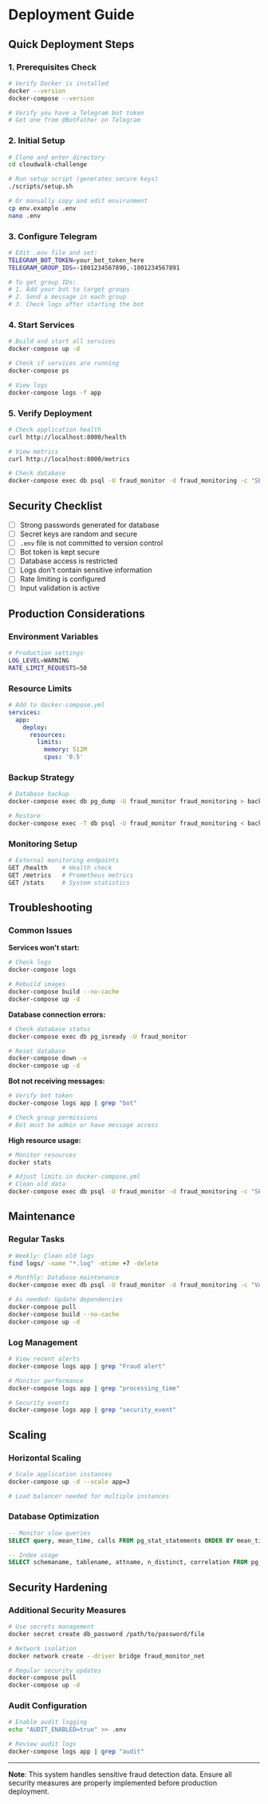 # Deployment Guide

## Quick Deployment Steps

### 1. Prerequisites Check
```bash
# Verify Docker is installed
docker --version
docker-compose --version

# Verify you have a Telegram bot token
# Get one from @BotFather on Telegram
```

### 2. Initial Setup
```bash
# Clone and enter directory
cd cloudwalk-challenge

# Run setup script (generates secure keys)
./scripts/setup.sh

# Or manually copy and edit environment
cp env.example .env
nano .env
```

### 3. Configure Telegram
```bash
# Edit .env file and set:
TELEGRAM_BOT_TOKEN=your_bot_token_here
TELEGRAM_GROUP_IDS=-1001234567890,-1001234567891

# To get group IDs:
# 1. Add your bot to target groups
# 2. Send a message in each group  
# 3. Check logs after starting the bot
```

### 4. Start Services
```bash
# Build and start all services
docker-compose up -d

# Check if services are running
docker-compose ps

# View logs
docker-compose logs -f app
```

### 5. Verify Deployment
```bash
# Check application health
curl http://localhost:8000/health

# View metrics
curl http://localhost:8000/metrics

# Check database
docker-compose exec db psql -U fraud_monitor -d fraud_monitoring -c "SELECT COUNT(*) FROM messages;"
```

## Security Checklist

- [ ] Strong passwords generated for database
- [ ] Secret keys are random and secure  
- [ ] `.env` file is not committed to version control
- [ ] Bot token is kept secure
- [ ] Database access is restricted
- [ ] Logs don't contain sensitive information
- [ ] Rate limiting is configured
- [ ] Input validation is active

## Production Considerations

### Environment Variables
```bash
# Production settings
LOG_LEVEL=WARNING
RATE_LIMIT_REQUESTS=50
```

### Resource Limits
```yaml
# Add to docker-compose.yml
services:
  app:
    deploy:
      resources:
        limits:
          memory: 512M
          cpus: '0.5'
```

### Backup Strategy
```bash
# Database backup
docker-compose exec db pg_dump -U fraud_monitor fraud_monitoring > backup_$(date +%Y%m%d).sql

# Restore
docker-compose exec -T db psql -U fraud_monitor fraud_monitoring < backup_20231201.sql
```

### Monitoring Setup
```bash
# External monitoring endpoints
GET /health    # Health check
GET /metrics   # Prometheus metrics  
GET /stats     # System statistics
```

## Troubleshooting

### Common Issues

**Services won't start:**
```bash
# Check logs
docker-compose logs

# Rebuild images
docker-compose build --no-cache
docker-compose up -d
```

**Database connection errors:**
```bash
# Check database status
docker-compose exec db pg_isready -U fraud_monitor

# Reset database
docker-compose down -v
docker-compose up -d
```

**Bot not receiving messages:**
```bash
# Verify bot token
docker-compose logs app | grep "bot"

# Check group permissions
# Bot must be admin or have message access
```

**High resource usage:**
```bash
# Monitor resources
docker stats

# Adjust limits in docker-compose.yml
# Clean old data
docker-compose exec db psql -U fraud_monitor -d fraud_monitoring -c "SELECT cleanup_old_data();"
```

## Maintenance

### Regular Tasks
```bash
# Weekly: Clean old logs
find logs/ -name "*.log" -mtime +7 -delete

# Monthly: Database maintenance
docker-compose exec db psql -U fraud_monitor -d fraud_monitoring -c "VACUUM ANALYZE;"

# As needed: Update dependencies
docker-compose pull
docker-compose build --no-cache
docker-compose up -d
```

### Log Management
```bash
# View recent alerts
docker-compose logs app | grep "Fraud alert"

# Monitor performance
docker-compose logs app | grep "processing_time"

# Security events
docker-compose logs app | grep "security_event"
```

## Scaling

### Horizontal Scaling
```bash
# Scale application instances
docker-compose up -d --scale app=3

# Load balancer needed for multiple instances
```

### Database Optimization
```sql
-- Monitor slow queries
SELECT query, mean_time, calls FROM pg_stat_statements ORDER BY mean_time DESC LIMIT 10;

-- Index usage
SELECT schemaname, tablename, attname, n_distinct, correlation FROM pg_stats;
```

## Security Hardening

### Additional Security Measures
```bash
# Use secrets management
docker secret create db_password /path/to/password/file

# Network isolation
docker network create --driver bridge fraud_monitor_net

# Regular security updates
docker-compose pull
docker-compose up -d
```

### Audit Configuration
```bash
# Enable audit logging
echo "AUDIT_ENABLED=true" >> .env

# Review audit logs
docker-compose logs app | grep "audit"
```

---

**Note**: This system handles sensitive fraud detection data. Ensure all security measures are properly implemented before production deployment.

